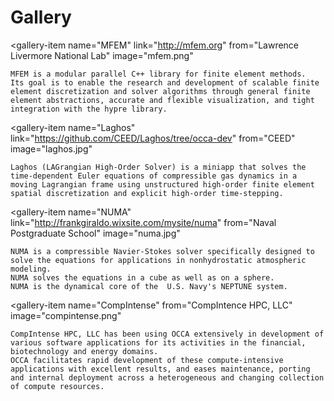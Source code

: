 # Gallery

<gallery-item
  name="MFEM"
  link="http://mfem.org"
  from="Lawrence Livermore National Lab"
  image="mfem.png"
>
    MFEM is a modular parallel C++ library for finite element methods.
    Its goal is to enable the research and development of scalable finite element discretization and solver algorithms through general finite element abstractions, accurate and flexible visualization, and tight integration with the hypre library.
</gallery-item>

<gallery-item
  name="Laghos"
  link="https://github.com/CEED/Laghos/tree/occa-dev"
  from="CEED"
  image="laghos.jpg"
>
    Laghos (LAGrangian High-Order Solver) is a miniapp that solves the time-dependent Euler equations of compressible gas dynamics in a moving Lagrangian frame using unstructured high-order finite element spatial discretization and explicit high-order time-stepping.
</gallery-item>

<gallery-item
  name="NUMA"
  link="http://frankgiraldo.wixsite.com/mysite/numa"
  from="Naval Postgraduate School"
  image="numa.jpg"
>
    NUMA is a compressible Navier-Stokes solver specifically designed to solve the equations for applications in nonhydrostatic atmospheric modeling.
    NUMA solves the equations in a cube as well as on a sphere.
    NUMA is the dynamical core of the  U.S. Navy's NEPTUNE system.
</gallery-item>

<gallery-item
  name="CompIntense"
  from="CompIntence HPC, LLC"
  image="compintense.png"
>
    CompIntense HPC, LLC has been using OCCA extensively in development of various software applications for its activities in the financial, biotechnology and energy domains.
    OCCA facilitates rapid development of these compute-intensive applications with excellent results, and eases maintenance, porting and internal deployment across a heterogeneous and changing collection of compute resources.
</gallery-item>